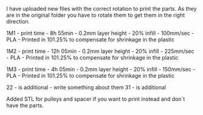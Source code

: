 I have uploaded new files with the correct rotation to print the parts. As they are in the original folder you have to rotate them to get them in the right direction.

1M1 - print time - 8h 55min - 0.2mm layer height - 20% infill - 100mm/sec - PLA - Printed in 101.25% to compensate for shrinkage in the plastic

1M2 - print time - 12h 05min - 0.2mm layer height - 20% infill - 225mm/sec - PLA - Printed in 101.25% to compensate for shrinkage in the plastic

1M3 - print time - 4h 05min - 0.2mm layer height - 20% infill - 150mm/sec - PLA - Printed in 101.25% to compensate for shrinkage in the plastic

22 - is additional - write something about them
31 - is additional

Added STL for pulleys and spacer if you want to print instead and don´t have the parts.

